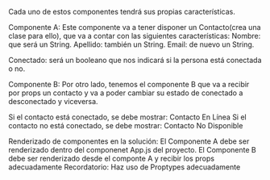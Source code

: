 Cada uno de estos componentes tendrá sus propias características.

Componente A: Este componente va a tener disponer un Contacto(crea una clase para ello), que va a contar con las siguientes características:
Nombre: que será un String.
Apellido: también un String.
Email: de nuevo un String.

Conectado: será un booleano que nos indicará si la persona está conectada o no.

Componente B: Por otro lado, tenemos el componente B que va a recibir por props un contacto y va a poder cambiar su estado de conectado a desconectado y viceversa.

Si el contacto está conectado, se debe mostrar: Contacto En Línea
Si el contacto no está conectado, se debe mostrar: Contacto No Disponible

Renderizado de componentes en la solución:
El Componente A debe ser renderizado dentro del componenet App.js del proyecto.
El Componente B debe ser renderizado desde el componte A y recibir los props adecuadamente
Recordatorio: Haz uso de Proptypes adecuadamente
